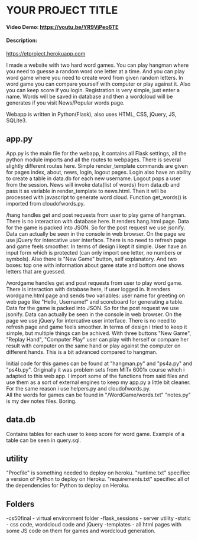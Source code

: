 # YOUR PROJECT TITLE
#### Video Demo: https://youtu.be/YR9VjPeo6TE
#### Description:
https://etproject.herokuapp.com

I made a website with two hard word games. You can play hangman where you need to guesse a random word one letter at a time.
And you can play word game where you need to create word from given random letters. 
In word game you can compare yourself with computer or play against it.
Also you can keep score if you login. Registration is very simple, just enter a name.
Words will be saved in database and then a wordcloud will be generates if you visit News/Popular words page.

Webapp is written in Python(Flask), also uses HTML, CSS, jQuery, JS, SQLite3.

## app.py ##

App.py is the main file for the webapp, it contains all Flask settings, all the python module imports and 
all the routes to webpages. There is several slightly different routes here.
Simple render_template commands are given for pages index, about, news, login, logout pages.
Login also have an ability to create a table in data.db for each new username.
Logout pops a user from the session.
News will invoke data(list of words) from data.db and pass it as variable in render_template to news.html.
Then it will be processed with javascript to generate word cloud.
Function get_words() is imported from cloudofwords.py.

/hang handles get and post requests from user to play game of hangman. There is no interaction with database here.
It renders hang.html page. Data for the game is packed into JSON. So for the post request we use jsonify. Data can actually be seen in the console in web browser.
On the page we use jQuery for intercative user interface. There is no need to refresh page and game feels smoother.
In terms of design i kept it simple. User have an input form which is protected (can only import one letter, no numbers or symbols). Also there is "New Game" button, self explanatory. 
And two boxes: top one with information about game state and bottom one shows letters that are guessed.

/wordgame handles get and post requests from user to play word game. There is interaction with database here, if user logged in.
It renders wordgame.html page and sends two variables: user name for greeting on web page like "Hello, Username!" and scoreboard for generating a table.
Data for the game is packed into JSON. So for the post request we use jsonify. Data can actually be seen in the console in web browser.
On the page we use jQuery for intercative user interface. There is no need to refresh page and game feels smoother.
In terms of design i tried to keep it simple, but multiple things can be achived. With three buttons "New Game", "Replay Hand", "Computer Play"
user can play with herself or compare her result with computer on the same hand or play against the computer on different hands.
This is a bit advanced compared to hangman.

Initial code for this games can be found at "hangman.py" and "ps4a.py" and "ps4b.py". Originally it was problem sets from MITx 6001x course which
i adapted to this web app. I import some of the functions from said files and use them as a sort of external engines to keep my app.py a little bit cleaner.
For the same reason i use helpers.py and cloudofwords.py.  
All the words for games can be found in "/WordGame/words.txt"
"notes.py" is my dev notes files. Boring.

## data.db ##

Contains tables for each user to keep score for word game. Example of a table can be seen in query.sql.

## utility ##

"Procfile" is something needed to deploy on heroku. "runtime.txt" specifiec a version of Python to deploy on Heroku.
"requirements.txt" specifiec all of the dependencies for Python to deploy on Heroku.

## Folders ##

-cs50final - virtual environment folder
-flask_sessions - server utility
-static - css code, wordcloud code and jQuery
-templates - all html pages with some JS code on them for games and wordcloud generation.

